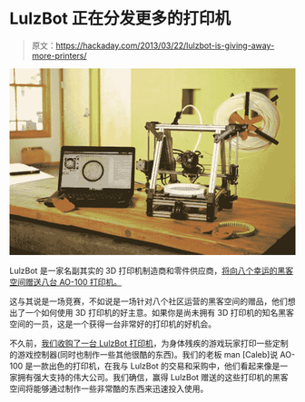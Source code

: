 # LulzBot 正在分发更多的打印机

> 原文：<https://hackaday.com/2013/03/22/lulzbot-is-giving-away-more-printers/>

![](img/864fdfa21d8c57af41a08af10802315a.png)

LulzBot 是一家名副其实的 3D 打印机制造商和零件供应商，[将向八个幸运的黑客空间赠送八台 AO-100 打印机。](https://www.lulzbot.com/?q=news/printer-giveaway)

这与其说是一场竞赛，不如说是一场针对八个社区运营的黑客空间的赠品，他们想出了一个如何使用 3D 打印机的好主意。如果你是尚未拥有 3D 打印机的知名黑客空间的一员，这是一个获得一台非常好的打印机的好机会。

不久前，[我们收购了一台 LulzBot 打印机](http://hackaday.com/2013/02/09/adventures-in-3d-printing-our-first-week-with-the-lulzbot-ao-100/)，为身体残疾的游戏玩家打印一些定制的游戏控制器(同时也制作一些其他很酷的东西)。我们的老板 man [Caleb]说 AO-100 是一款出色的打印机，在我与 LulzBot 的交易和采购中，他们看起来像是一家拥有强大支持的伟大公司。我们确信，赢得 LulzBot 赠送的这些打印机的黑客空间将能够通过制作一些非常酷的东西来迅速投入使用。